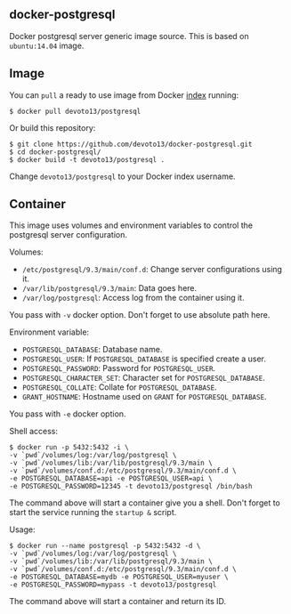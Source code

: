 docker-postgresql
-----------------

Docker postgresql server generic image source. This is based on `ubuntu:14.04` image.

Image
-----

You can `pull` a ready to use image from Docker
[index](https://index.docker.io/u/devoto13/) running:

```
$ docker pull devoto13/postgresql
```

Or build this repository:

```
$ git clone https://github.com/devoto13/docker-postgresql.git
$ cd docker-postgresql/
$ docker build -t devoto13/postgresql .
```

Change `devoto13/postgresql` to your Docker index username.

Container
---------

This image uses volumes and environment variables to control the postgresql server
configuration.

Volumes:

* `/etc/postgresql/9.3/main/conf.d`: Change server configurations using it.
* `/var/lib/postgresql/9.3/main`: Data goes here.
* `/var/log/postgresql`: Access log from the container using it.

You pass with `-v` docker option. Don't forget to use absolute path here.

Environment variable:

* `POSTGRESQL_DATABASE`: Database name.
* `POSTGRESQL_USER`: If `POSTGRESQL_DATABASE` is specified create a user.
* `POSTGRESQL_PASSWORD`: Password for `POSTGRESQL_USER`.
* `POSTGRESQL_CHARACTER_SET`: Character set for `POSTGRESQL_DATABASE`.
* `POSTGRESQL_COLLATE`: Collate for `POSTGRESQL_DATABASE`.
* `GRANT_HOSTNAME`: Hostname used on `GRANT` for `POSTGRESQL_DATABASE`.

You pass with `-e` docker option.

Shell access:

```
$ docker run -p 5432:5432 -i \
-v `pwd`/volumes/log:/var/log/postgresql \
-v `pwd`/volumes/lib:/var/lib/postgresql/9.3/main \
-v `pwd`/volumes/conf.d:/etc/postgresql/9.3/main/conf.d \
-e POSTGRESQL_DATABASE=api -e POSTGRESQL_USER=api \
-e POSTGRESQL_PASSWORD=12345 -t devoto13/postgresql /bin/bash
```

The command above will start a container give you a shell. Don't
forget to start the service running the `startup &` script.

Usage:

```
$ docker run --name postgresql -p 5432:5432 -d \
-v `pwd`/volumes/log:/var/log/postgresql \
-v `pwd`/volumes/lib:/var/lib/postgresql/9.3/main \
-v `pwd`/volumes/conf.d:/etc/postgresql/9.3/main/conf.d \
-e POSTGRESQL_DATABASE=mydb -e POSTGRESQL_USER=myuser \
-e POSTGRESQL_PASSWORD=mypass -t devoto13/postgresql
```

The command above will start a container and return its ID.
